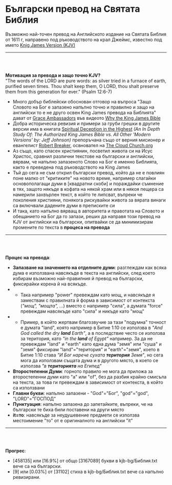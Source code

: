 # Български превод на Святата Библия
Възможно най-точен превод на Английското издание на Святата Библия от 1611 г, направено под ръководството на крал Джеймс, известно под името [Knig James Version (KJV)](https://bg.wikipedia.org/wiki/%D0%91%D0%B8%D0%B1%D0%BB%D0%B8%D1%8F_%D0%BD%D0%B0_%D0%BA%D1%80%D0%B0%D0%BB_%D0%94%D0%B6%D0%B5%D0%B9%D0%BC%D1%81)
<p><hr><br><br>

**Мотивация за превода и защо точно KJV?**<br>
"The words of the LORD are pure words: as silver tried in a furnace of earth, purified seven times. Thou shalt keep them, O LORD, thou shalt preserve them from this generation for ever." (Psalm 12:6-7)
- Много добър библейски обоснован отговор на въпроса "Защо Словото на Бог е запазено напълно точно и правилно и защо на английски то е не друго освен King James превода на Библията" дават от [Grace Ambassadors](https://graceambassadors.com/) във видеото [Why the King James Bible](https://www.youtube.com/watch?v=gMxsH9QPD7Q&ab_channel=GraceAmbassadors)
- Добра историческа ревизия и примери за груби грешки в другите версии има в книгата [Spiritual Deception in the Highest](https://www.rrb3.com/bibles/engbibl/spiritual_deception.htm) <i>(An In Depth Study Of: The Authorized King James Bible vs. All Other 'Modern Versions' by: Jeff Johnson)</i> препоръчана също от верния мисионер и евангелист [Robert Breaker](https://www.youtube.com/@Robertbreaker3/about), освновател на [The Cloud Church.org](https://thecloudchurch.org/)
- Аз също, като спасен християнин, посветил живота си на Исус Христос, сравнил различни текстове на български и английски, вярвам, че напълно запазеното Слово на Бог е именно Библията, както е преведена под ръководството на King James
- Тъй до сега не съм открил български превод, който да не е повлиян поне малко от "критиките" на новото време, например слагайки основополагащи думи в [квадратни скоби] и пораждайки съмнение в тях, защото някъде в кофата на някой храм или в някоя пещера са намерили захвърлен текст, в който те липсват, въпреки че поколения християни, понякога рискувайки живота за вярата винаги са включвали дадените думи в преписките си
- И така, като напълно вярващ в авторитета и правотата на Словото и обещанието на Бог да го запази, реших да направя този превод на KJV от английски на български, опитвайки се да минимизирам промените по текста в **процеса на превода**
<p><hr><br><br>

**Процес на превода**:<br>
- **Запазване на значението на отделните думи**: разглеждам как всяка дума е използвана навсякъде в текста на английски, след което избирам възможно най-правилния й превод на български, фиксирайки корена й на всякъде. 
- - Така например "power" превеждам като мощ, и навсякъде я замествам с правилната й форма в зависимост от контекста (<i>"мощ", "мощта", ...</i>) вместо с например "сила", а думата "force" превеждам навсякъде като "сила" и никъде като "мощ"
- - Пример, в който жертвам благозвучие за тази "подумна" точност е думата "land", която например в Битие 1:10 се използва в <i>"And God called the dry **land** Earth"</i>, а в последствие често се използва за територия, като <i>"in the **land** of Egypt"</i> например. За да не превеждам "land" и "earth" като една дума "земя" или "суша" и "земя" фиксирам "land"="територия" и "earth"="земя", което в Битие 1:10 става <i>"И Бог нарече сухата **територия** Земя"</i>, но сега мога да използвам същата дума и в другото място, в което се използва <i>"в **територията** на Египед"</i>
- **Второстепенни Думи**: горното правило не мога да приложа за второстепенни думи като "a" или "of", без да разбия крайно смисъла на текста, за това ги превеждам в зависимост от контекста, в който са използвани
- **Главни букви**: напълно запазени - "God"="Бог", "god"="god", "LORD"="ГОСПОД"
- **Пунктуация**: напълно запазена до запетайките, въпреки, че на български те биха били поставени на други място
- **it=то**: навсякъде за неудушевение предмети се използва местоимение "то" от е оригиналното на английски "it"
<p><hr><br><br>

**Прогрес**:
- [458135] или [16.9%] от общо [3167089] букви в kjb-bg/Библия.txt вече са на български.
- [9] или [0.03%] от [31102] стиха в kjb-bg/Библия.txt вече са напълно ревизирани.